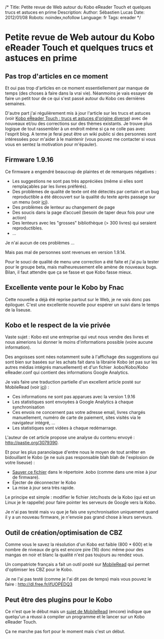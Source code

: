 /*
Title: Petite revue de Web autour du Kobo eReader Touch et quelques trucs et astuces en prime
Description: 
Author: Sébastien Lucas
Date: 2012/01/08
Robots: noindex,nofollow
Language: fr
Tags: ereader
*/
# Petite revue de Web autour du Kobo eReader Touch et quelques trucs et astuces en prime

## Pas trop d'articles en ce moment
Et oui pas trop d'articles en ce moment essentiellement par manque de temps (des choses à faire dans la vrai vie). Néanmoins je vais essayer de faire un petit tour de ce qui s'est passé autour du Kobo ces dernières semaines.

D'autre part j'ai régulièrement mis à jour l'article sur les trucs et astuces (voir [Kobo eReader Touch : trucs et astuces d'origine diverse](/blog/kobo-ereader-touch-5)) avec de nouveaux et/ou des corrections sur des thèmes existants. Je trouve plus logique de tout rassembler à un endroit même si ça ne colle pas avec l'esprit blog. A terme je ferai peut être un wiki public si des personnes sont intéressées pour m'aider à le maintenir (vous pouvez me contacter si vous vous en sentez la motivation pour m'épauler).

## Firmware 1.9.16

Ce firmware a engendré beaucoup de plaintes et de remarques négatives :

* Les suggestions ne sont pas très appréciées (même si elles sont remplaçables par les livres préférés).
* Des problèmes de qualité de texte ont été détectés par certain et un bug reproductible a été découvert sur la qualité du texte après passage sur un menu (voir [ici](http://www.mobileread.com/forums/showpost.php?p=1895682&postcount=120)).
* Des problèmes de lenteur au changement de page
* Des soucis dans la page d’accueil (besoin de taper deux fois pour une action)
* Des lenteurs avec les "grosses" bibliothèque (> 300 livres) qui seraient reproductibles.
* ...

Je n'ai aucun de ces problèmes ...

Mais pas mal de personnes sont revenues en version 1.9.14.

Pour le souci de qualité de menu une correction a été faite et j'ai pu la tester pour le groupe beta, mais malheureusement elle amène de nouveaux bugs. Bilan, il faut attendre que ça se fasse et que Kobo fasse mieux.

## Excellente vente pour le Kobo by Fnac

Cette nouvelle a déjà été reprise partout sur le Web, je ne vais donc pas épiloguer. C'est une excellente nouvelle pour espérer un suivi dans le temps de la liseuse.

## Kobo et le respect de la vie privée

Vaste sujet : Kobo est une entreprise qui veut nous vendre des livres et nous aimerions lui donner le moins d'informations possible  (voire aucune information).

Des angoisses sont nées notamment suite à l'affichage des suggestions qui sont bien sur basées sur les achats fait dans la librairie Kobo (et pas sur les autres médias intégrés manuellement) et d'un fichier .kobo/Kobo/Kobo eReader.conf qui contient des informations Google Analytics.

Je vais faire une traduction partielle d'un excellent article posté sur MobileRead (voir [ici](http://www.mobileread.com/forums/showthread.php?t=162713)) :

* Ces informations ne sont pas apparues avec la version 1.9.16
* Les statistiques sont envoyées à Google Analytics à chaque synchronisation
* Ces envois ne concernent pas votre adresse email, livres chargés manuellement, numéro de carte de paiement, sites visités via le navigateur intégré, ...
* Les statistiques sont vidées à chaque redémarrage.

L'auteur de cet article propose une analyse du contenu envoyé : http://pastie.org/3079390.

Et pour les plus paranoïaque d'entre nous le moyen de tout arrêter en bidouillant le Kobo (je ne suis pas responsable blah blah de l'explosion de votre liseuse) :

* [Sauver ce fichier](http://dl.dropbox.com/u/756750/s/KoboRoot.tgz) dans le répertoire .kobo (comme dans une mise à jour de firmware).
* Éjecter de déconnecter le Kobo
* La mise à jour sera très rapide.

Le principe est simple : modifier le fichier /etc/hosts de la Kobo (qui est un Linux je le rappelle) pour faire pointer les serveurs de Google vers la Kobo.

Je n'ai pas testé mais vu que je fais une synchronisation uniquement quand il y a un nouveau firmware, je n'envoie pas grand chose à leurs serveurs.

## Outil de création/optimisation de CBZ

Comme vous le savez la résolution d'un Kobo est faible (800 * 600) et le nombre de niveaux de gris est encore pire (16) donc même pour des mangas en noir et blanc la qualité n'est pas toujours au rendez vous.

Un compatriote français a fait un outil posté sur [MobileRead](http://www.mobileread.com/forums/showthread.php?t=164411) qui permet d'optimiser les CBZ pour le Kobo.

Je ne l'ai pas testé (comme je l'ai dit pas de temps) mais vous pouvez le faire : http://dl.free.fr/ifUOPEDQ3

## Peut être des plugins pour le Kobo

Ce n'est que le début mais un [sujet de MobileRead](http://www.mobileread.com/forums/showthread.php?t=163997) (encore) indique que quelqu'un a réussi à compiler un programme et le lancer sur un Kobo eReader Touch.

Ça ne marche pas fort pour le moment mais c'est un début.


